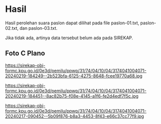 # Hasil

Hasil perolehan suara paslon dapat dilihat pada file paslon-01.txt, paslon-02.txt, dan paslon-03.txt.

Jika tidak ada, artinya data tersebut belum ada pada SIREKAP.

## Foto C Plano

https://sirekap-obj-formc.kpu.go.id/0e3d/pemilu/ppwp/31/74/04/10/04/3174041004071-20240219-184249--2b523bfa-6125-4275-8648-fcee19770a68.jpg

https://sirekap-obj-formc.kpu.go.id/0e3d/pemilu/ppwp/31/74/04/10/04/3174041004071-20240219-184451--8ac82b75-f08e-4145-a1f6-fe2d4edf7f5c.jpg

https://sirekap-obj-formc.kpu.go.id/0e3d/pemilu/ppwp/31/74/04/10/04/3174041004071-20240217-090452--5b09f876-b8a3-4453-8f43-e66c37cc77f9.jpg
